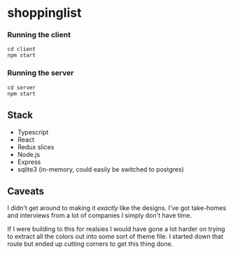 # shoppinglist

### Running the client

```
cd client
npm start
```

### Running the server

```
cd server
npm start
```

## Stack

- Typescript
- React
- Redux slices
- Node.js
- Express
- sqlite3 (in-memory, could easily be switched to postgres)

## Caveats

I didn't get around to making it _exactly_ like the designs. I've got take-homes and interviews from a lot of companies I simply don't have time.

If I were building to this for realsies I would have gone a lot harder on trying to extract all the colors out into some sort of theme file. I started down that route but ended up cutting corners to get this thing done.
